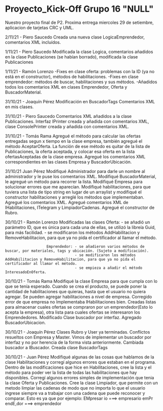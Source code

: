 # Proyecto_Kick-Off Grupo 16 "NULL"

Nuestro proyecto final de P2.
Proxima entrega miercoles 29 de setiembre, aplicacion de tarjetas CRC y UML.

2/11/21 - Piero Saucedo
Creada una nueva clase LogicaEmprendedor, comentarios XML incluídos.

1/11/21 - Piero Saucedo
Modificada la clase Logica, comentarios añadidos en la clase Publicaciones (se habían borrado), modificada la clase Publicaciones

1/11/21 - Ramón Lorenzo
-Fixes en clase oferta: problemas con la ID (ya no está en el constructor), métodos de habilitaciones.
-Fixes en clase emprendedor: métodos de buscar, habilitaciones y sus métodos.
-Añadidos todos los comentarios XML en clases Emprendedor, Oferta y BuscadorMaterial.

31/10/21 - Joaquín Pérez
Modificación en BuscadorTags
Comentarios XML en mis clases.

31/10/21 - Piero Saucedo
Comentarios XML añadidos a la clase Publicaciones.
Interfaz IPrinter creada y añadida con comentarios XML, clase ConsolePrinter creada y añadida con comentarios XML.

31/10/21 - Tomás Rama
Agregué el método para calcular las ofertas entregadas segun x tiempo en la clase empresa, también agregué el método AceptarOferta. La función de ese método es quitar de la lista de Publicaciones, la oferta aceptada, y colocar esa oferta en la lista ofertasAceptadas de la clase empresa.
Agregué los comentarios XML correspondientes en las clases Empresa y BuscadorUbicación.


31/10/21 Juan Pérez
Modifiqué Administrador para darle un nombre al administrador y le puse los comentarios XML.
Modifiqué BuscadorMaterial, le agregué un método para recorrer la lista.
Modifiqué Empresa para solucionar errores que me aparecían.
Modifiqué habilitaciones, para que tuviera una lista de tipo string en lugar de un arraylist y modifiqué el constructor habilitaciones y arreglé los métodos que implementaban. Agregué los comentarios XML.
Agregué comentarios XML de IHabilitaciones, ITelegram y LimpiadorCadenas.
Agregué el constructor de Rubro.


30/10/21 - Ramón Lorenzo
Modificadas las clases Oferta: - se añadió un parámetro ID, que es única para cada una de ellas, se utilizó la libreía Guid, para más facilidad.
                               - se modificaron los métodos AddHabilitacion y RemoveHabilitacion, para que ya no pida el certificador al llamar el método.
                               
                       Emprendedor: - se añadieron varios métodos de buscar, por materiales, tags y ubicación. (Sujeto a modificación).
                                    - se modificaron los métodos AddHabilitacion y RemoveHabilitacion, para que ya no pida el certificador al llamar el método.
                                    - se empieza a añadir el método InteresadoEnOferta.


30/10/21 - Tomás Rama
Modifiqué la clase Empresa para que cumpla con lo que se tenía esperado.
Cuando se crea el producto, se puede poner la cantidad de habilitaciones que quieras, hasta que el usuario no quiera agregar.
Se pueden agregar habilitaciones a nivel de empresa.
Corregido error de que empresa no Implementaba IHabilitaciones bien.
Creadas listas para almacenar cuales ofertas se compraron por un emprendedor(Esto lo acepta la empresa), otra lista para cuales ofertas se interesaron 
los Emprendedores.
Modificado Clase buscador por interfaz.
Agregado BuscadorUbicacion.

30/10/21 - Joaquín Pérez
Clases Rubro y User ya terminadas.
Conflictos resueltos con Empresa y Master.
Vimos de implementar un buscador por interfaz y no por herencia de la forma vista anteriormente.
Cambiada buscador a IBuscador. Creada clase BuscadorTags

30/10/21 - Juan Pérez
Modifiqué algunas de las cosas que hablamos de la clase Habilitaciones y corregí algunos errores que estaban en el programa.
Dentro de las modificaciones que hice en Habilitaciones, cree la lista y el método para poder ver la lista de todas las habilitaciones que hay disponibles.
Corregí algunos errores simples de implementación que tenia la clase Oferta y Publicaciones.
Cree la clase Limpiador, que permite con un metodo limpiar las cadenas de modo que no importa lo que el usuario ingrese siempre va a trabajar con una cadena que puede reconocer y comparar.
Esto es ya que por ejemplo: EMpresar io   ===>  empresario
                            emPr endE,dor     ===> emprendedor


